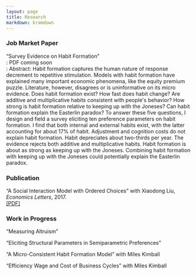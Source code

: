```yaml
---
layout: page
title: Research
markdown: kramdown
---
```


### Job Market Paper
“Survey Evidence on Habit Formation”  
: PDF coming soon  
: Abstract: Habit formation captures the human nature of response decrement to repetitive stimulation. Models with habit formation have explained many important economic phenomena, like the equity premium puzzle. Literature, however, disagrees or is uninformative on its micro evidence. Does habit formation exist? How fast does habit change? Are additive and multiplicative habits consistent with people's behavior? How strong is habit formation relative to keeping up with the Joneses? Can habit formation explain the Easterlin paradox? To answer these five questions, I design and field a survey eliciting ten preference parameters on habit formation. I find that both internal and external habits exist, with the latter accounting for about 17% of habit. Adjustment and cognition costs do not explain habit formation. Habit depreciates about two-thirds per year. The evidence rejects both additive and multiplicative habits. Habit formation is about as strong as keeping up with the Joneses. Combining habit formation with keeping up with the Joneses could potentially explain the Easterlin paradox.

### Publication
“A Social Interaction Model with Ordered Choices” with Xiaodong Liu, *Economics Letters*, 2017.  
[[PDF]](/research/ordered_choice/social_interactions_with_ordered_choices.pdf)

### Work in Progress
“Measuring Altruism”

“Eliciting Structural Parameters in Semiparametric Preferences”

“A Micro-Consistent Habit Formation Model” with Miles Kimball

“Efficiency Wage and Cost of Business Cycles” with Miles Kimball


